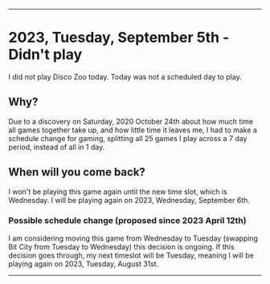 
***

# 2023, Tuesday, September 5th - Didn't play

I did not play Disco Zoo today. Today was not a scheduled day to play.

## Why?

Due to a discovery on Saturday, 2020 October 24th about how much time all games together take up, and how little time it leaves me, I had to make a schedule change for gaming, splitting all 25 games I play across a 7 day period, instead of all in 1 day.

## When will you come back?

I won't be playing this game again until the new time slot, which is Wednesday. I will be playing again on 2023, Wednesday, September 6th.

### Possible schedule change (proposed since 2023 April 12th)

I am considering moving this game from Wednesday to Tuesday (swapping Bit City from Tuesday to Wednesday) this decision is ongoing. If this decision goes through, my next timeslot will be Tuesday, meaning I will be playing again on 2023, Tuesday, August 31st.

***
